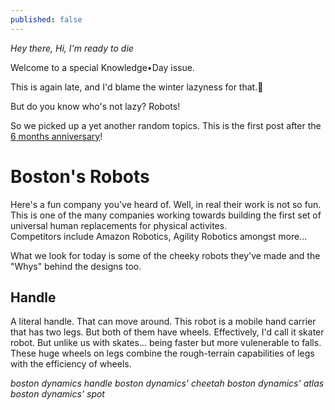 ```yaml
---
published: false
---
```

_Hey there, Hi, I'm ready to die_  

Welcome to a special Knowledge•Day issue.  

This is again late, and I'd blame the winter lazyness for that.🤷  

But do you know who's not lazy? Robots!  

So we picked up a yet another random topics. This is the first post after the [6 months anniversary](https://knowledgeday.in/half-year/)!  

# Boston's Robots
Here's a fun company you've heard of. Well, in real their work is not so fun. This is one of the many companies working towards building the first set of universal human replacements for physical activites.  
Competitors include Amazon Robotics, Agility Robotics amongst more...  

What we look for today is some of the cheeky robots they've made and the "Whys" behind the designs too.   

## Handle

A literal handle. That can move around. This robot is a mobile hand carrier that has two legs. But both of them have wheels. Effectively, I'd call it skater robot. But unlike us with skates... being faster but more vulenerable to falls. These huge wheels on legs combine the rough-terrain capabilities of legs with the efficiency of wheels.

*boston dynamics handle*
*boston dynamics' cheetah*
*boston dynamics' atlas*
*boston dynamics' spot*
